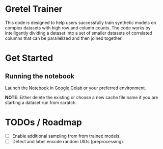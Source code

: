 # Gretel Trainer

This code is designed to help users successfully train synthetic models on complex datasets with high row and column counts. The code works by intelligently dividing a dataset into a set of smaller datasets of correlated columns that can be parallelized and then joined together.

# Get Started

## Running the notebook
Launch the [Notebook](https://github.com/gretelai/trainer/blob/main/notebooks/gretel-trainer.ipynb) in [Google Colab](https://colab.research.google.com/github/gretelai/trainer/blob/main/notebooks/gretel-trainer.ipynb) or your preferred environment. 

**NOTE**: Either delete the existing or choose a new cache file name if you are starting
a dataset run from scratch.

# TODOs / Roadmap

- [ ] Enable additional sampling from from trained models.
- [ ] Detect and label encode random UIDs (preprocessing).
